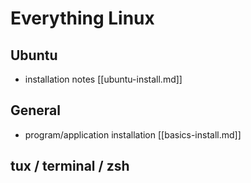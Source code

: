 # Everything Linux

## Ubuntu

- installation notes [[ubuntu-install.md]]

## General

- program/application installation [[basics-install.md]]

## tux / terminal / zsh
